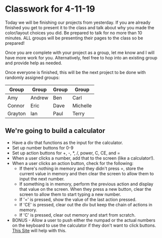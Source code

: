 # Classwork for 4-11-19

Today we will be finishing our projects from yesterday. If you are already finished you get to present it to the class and talk about why you made the color/layout choices you did. Be prepared to talk for no more than 10 minutes. ALL groups will be presenting their pages to the class so be prepared!

Once you are complete with your project as a group, let me know and I will have more work for you. Alternatively, feel free to hop into an existing group and provide help as needed.

Once everyone is finished, this will be the next project to be done with randomly assigned groups:

| Group   | Group  | Group | Group    |
|---------|--------|-------|----------|
| Amy     | Andrew | Ben   | Carl     |
| Connor  | Eric   | Dave  | Michelle |
| Grayton | Ian    | Paul  | Terry    |


## We're going to build a calculator
* Have a div that functions as the input for the calculator.
* Set up number buttons for 0-9
* Set up action buttons for +, -, *, /, power, C, CE, and =
* When a user clicks a number, add that to the screen (like a calculator!).
* When a user clicks an action button, check for the following:
    * If there's nothing in memory and they didn't press =, store the current value in memory and then clear the screen to allow them to input the next number.
    * If something is in memory, perform the previous action and display that value on the screen. When they press a new button, clear the screen to allow them to start typing a new number.
    * If '=' is pressed, show the value of the last action pressed.
    * If 'CE' is pressed, clear out the div but keep the chain of actions in memory.
    * If 'C' is pressed, clear out memory and start from scratch.
* BONUS - Allow a user to push either the numpad or the actual numbers on the keyboard to use the calculator if they don't want to click buttons. [This Site](https://keycode.info/) will help with this.